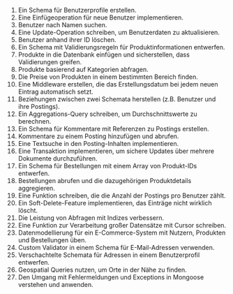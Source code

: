 1. Ein Schema für Benutzerprofile erstellen.
2. Eine Einfügeoperation für neue Benutzer implementieren.
3. Benutzer nach Namen suchen.
4. Eine Update-Operation schreiben, um Benutzerdaten zu aktualisieren.
5. Benutzer anhand ihrer ID löschen.
6. Ein Schema mit Validierungsregeln für Produktinformationen entwerfen.
7. Produkte in die Datenbank einfügen und sicherstellen, dass Validierungen greifen.
8. Produkte basierend auf Kategorien abfragen.
9. Die Preise von Produkten in einem bestimmten Bereich finden.
10. Eine Middleware erstellen, die das Erstellungsdatum bei jedem neuen Eintrag automatisch setzt.
11. Beziehungen zwischen zwei Schemata herstellen (z.B. Benutzer und ihre Postings).
12. Ein Aggregations-Query schreiben, um Durchschnittswerte zu berechnen.
13. Ein Schema für Kommentare mit Referenzen zu Postings erstellen.
14. Kommentare zu einem Posting hinzufügen und abrufen.
15. Eine Textsuche in den Posting-Inhalten implementieren.
16. Eine Transaktion implementieren, um sichere Updates über mehrere Dokumente durchzuführen.
17. Ein Schema für Bestellungen mit einem Array von Produkt-IDs entwerfen.
18. Bestellungen abrufen und die dazugehörigen Produktdetails aggregieren.
19. Eine Funktion schreiben, die die Anzahl der Postings pro Benutzer zählt.
20. Ein Soft-Delete-Feature implementieren, das Einträge nicht wirklich löscht.
21. Die Leistung von Abfragen mit Indizes verbessern.
22. Eine Funktion zur Verarbeitung großer Datensätze mit Cursor schreiben.
23. Datenmodellierung für ein E-Commerce-System mit Nutzern, Produkten und Bestellungen üben.
24. Custom Validator in einem Schema für E-Mail-Adressen verwenden.
25. Verschachtelte Schemata für Adressen in einem Benutzerprofil entwerfen.
26. Geospatial Queries nutzen, um Orte in der Nähe zu finden.
27. Den Umgang mit Fehlermeldungen und Exceptions in Mongoose verstehen und anwenden.